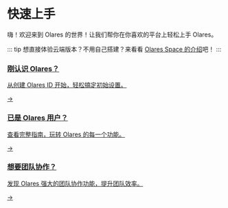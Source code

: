 # 快速上手
嗨！欢迎来到 Olares 的世界！让我们帮你在你喜欢的平台上轻松上手 Olares。

::: tip
想直接体验云端版本？不用自己搭建？来看看 [Olares Space 的介绍](../space/)吧！
:::

<div class="cta">
  <a href="./create-olares-id">
    <div class="content">
      <h3>刚认识 Olares？</h3>
      <p>从创建 Olares ID 开始，轻松搞定初始设置。</p>
    </div>
    <div class="arrow">→</div>
  </a>
</div>

<div class="cta">
  <a href="../tasks/">
    <div class="content">
      <h3>已是 Olares 用户？</h3>
      <p>查看完整指南，玩转 Olares 的每一个功能。</p>
    </div>
    <div class="arrow">→</div>
  </a>
</div>

<div class="cta">
  <a href="../tasks/team">
    <div class="content">
      <h3>想要团队协作？</h3>
      <p>发现 Olares 强大的团队协作功能，提升团队效率。</p>
    </div>
    <div class="arrow">→</div>
  </a>
</div>